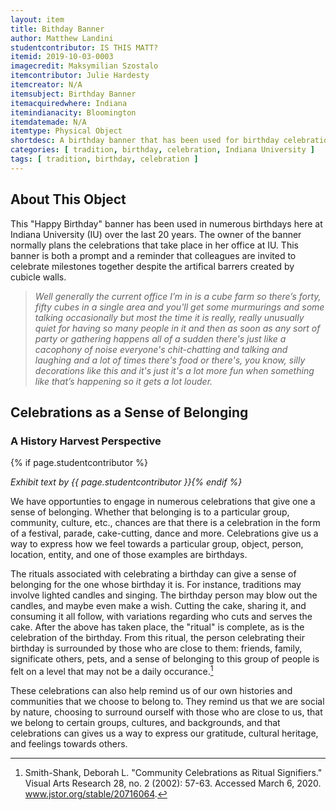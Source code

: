 ```yaml
---
layout: item
title: Bithday Banner
author: Matthew Landini
studentcontributor: IS THIS MATT? 
itemid: 2019-10-03-0003
imagecredit: Maksymilian Szostalo
itemcontributor: Julie Hardesty
itemcreator: N/A
itemsubject: Birthday Banner
itemacquiredwhere: Indiana
itemindianacity: Bloomington
itemdatemade: N/A
itemtype: Physical Object
shortdesc: A birthday banner that has been used for birthday celebrations over the last 20 years.
categories: [ tradition, birthday, celebration, Indiana University ]
tags: [ tradition, birthday, celebration ]
---
```

## About This Object

This "Happy Birthday" banner has been used in numerous birthdays here at Indiana University (IU) over the last 20 years. The owner of the banner normally plans the celebrations that take place in her office at IU.  This banner is both a prompt and a reminder that colleagues are invited to celebrate milestones together despite the artifical barrers created by cubicle walls.  

>*Well generally the current office I’m in is a cube farm so there’s forty, fifty cubes in a single area and you'll get some murmurings and some talking occasionally but most the time it is really, really unusually quiet for having so many people in it and then as soon as any sort of party or gathering happens all of a sudden there's just like a cacophony of noise everyone's chit-chatting and talking and laughing and a lot of times there's food or there's, you know, silly decorations like this and it's just it's a lot more fun when something like that’s happening so it gets a lot louder.*

## Celebrations as a Sense of Belonging
### A History Harvest Perspective
{% if page.studentcontributor %}

*Exhibit text by {{ page.studentcontributor }}{% endif %}*

We have opportunties to engage in numerous celebrations that give one a sense of belonging. Whether that belonging is to a particular group, community, culture, etc., chances are that there is a celebration in the form of a festival, parade, cake-cutting, dance and more. Celebrations give us a way to express how we feel towards a particular group, object, person, location, entity, and one of those examples are birthdays.

The rituals associated with celebrating a birthday can give a sense of belonging for the one whose birthday it is. For instance, traditions may involve lighted candles and singing. The birthday person may blow out the candles, and maybe even make a wish. Cutting the cake, sharing it, and consuming it all follow, with variations regarding who cuts and serves the cake. After the above has taken place, the "ritual" is complete, as is the celebration of the birthday. From this ritual, the person celebrating their birthday is surrounded by those who are close to them: friends, family, significate others, pets, and a sense of belonging to this group of people is felt on a level that may not be a daily occurance.[^1]

These celebrations can also help remind us of our own histories and communities that we choose to belong to. They remind us that we are social by nature, choosing to surround ourself with those who are close to us, that we belong to certain groups, cultures, and backgrounds, and that celebrations can gives us a way to express our gratitude, cultural heritage, and feelings towards others.

[^1]: Smith-Shank, Deborah L. "Community Celebrations as Ritual Signifiers." Visual Arts Research 28, no. 2 (2002): 57-63. Accessed March 6, 2020. www.jstor.org/stable/20716064.
